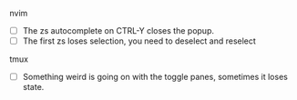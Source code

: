 nvim
- [ ] The <leader>zs autocomplete on CTRL-Y closes the popup.
- [ ] The first <leader>zs loses selection, you need to deselect and reselect

tmux
- [ ] Something weird is going on with the toggle panes, sometimes it loses state.
